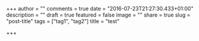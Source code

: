 +++
author = ""
comments = true
date = "2016-07-23T21:27:30.433+01:00"
description = ""
draft = true
featured = false
image = ""
share = true
slug = "post-title"
tags = ["tag1", "tag2"]
title = "test"

+++
